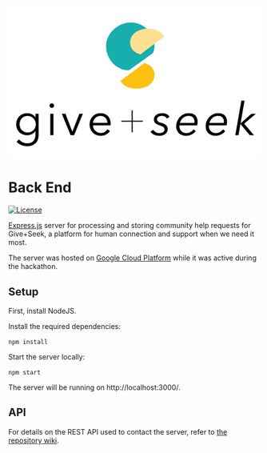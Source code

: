 ![Give+Seek logo](readme-img/logo.png)

# Back End

[![License](https://img.shields.io/github/license/mashape/apistatus.svg?maxAge=2592000)](https://github.com/nwHacks2019/backend/blob/master/LICENSE)

[Express.js](https://expressjs.com/) server for processing and storing community help requests for Give+Seek, a platform for human connection and support when we need it most.

The server was hosted on [Google Cloud Platform](https://cloud.google.com/) while it was active during the hackathon.

## Setup

First, install NodeJS.

Install the required dependencies:
```shell
npm install
```

Start the server locally:
```shell
npm start
```

The server will be running on http://localhost:3000/.

## API

For details on the REST API used to contact the server, refer to [the repository wiki](https://github.com/nwHacks2019/backend/wiki/API-Documentation).
